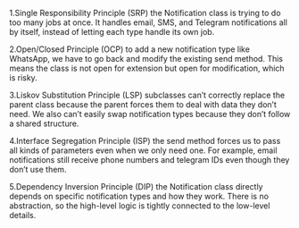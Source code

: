 1.Single Responsibility Principle (SRP) the Notification class is trying to do too many jobs at once. It handles email, SMS, and Telegram notifications all by itself, instead of letting each type handle its own job.

2.Open/Closed Principle (OCP) to add a new notification type like WhatsApp, we have to go back and modify the existing send method. This means the class is not open for extension but open for modification, which is risky.

3.Liskov Substitution Principle (LSP) subclasses can’t correctly replace the parent class because the parent forces them to deal with data they don’t need. We also can’t easily swap notification types because they don’t follow a shared structure.

4.Interface Segregation Principle (ISP) the send method forces us to pass all kinds of parameters even when we only need one. For example, email notifications still receive phone numbers and telegram IDs even though they don’t use them.

5.Dependency Inversion Principle (DIP) the Notification class directly depends on specific notification types and how they work. There is no abstraction, so the high-level logic is tightly connected to the low-level details.

